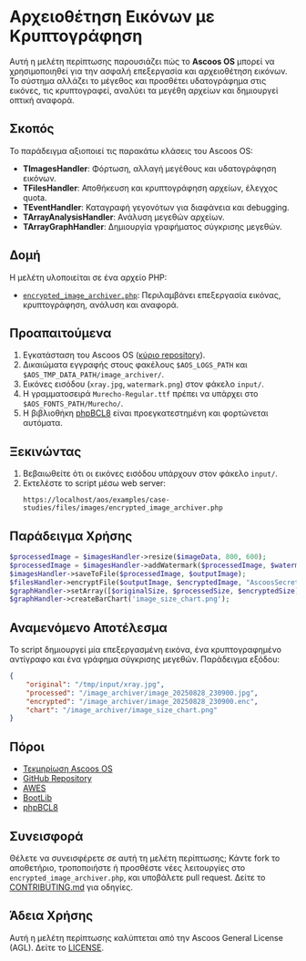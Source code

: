 # Αρχειοθέτηση Εικόνων με Κρυπτογράφηση

Αυτή η μελέτη περίπτωσης παρουσιάζει πώς το **Ascoos OS** μπορεί να χρησιμοποιηθεί για την ασφαλή επεξεργασία και αρχειοθέτηση εικόνων. Το σύστημα αλλάζει το μέγεθος και προσθέτει υδατογράφημα στις εικόνες, τις κρυπτογραφεί, αναλύει τα μεγέθη αρχείων και δημιουργεί οπτική αναφορά.

## Σκοπός
Το παράδειγμα αξιοποιεί τις παρακάτω κλάσεις του Ascoos OS:
- **TImagesHandler**: Φόρτωση, αλλαγή μεγέθους και υδατογράφηση εικόνων.
- **TFilesHandler**: Αποθήκευση και κρυπτογράφηση αρχείων, έλεγχος quota.
- **TEventHandler**: Καταγραφή γεγονότων για διαφάνεια και debugging.
- **TArrayAnalysisHandler**: Ανάλυση μεγεθών αρχείων.
- **TArrayGraphHandler**: Δημιουργία γραφήματος σύγκρισης μεγεθών.

## Δομή
Η μελέτη υλοποιείται σε ένα αρχείο PHP:
- [`encrypted_image_archiver.php`](./encrypted_image_archiver.php): Περιλαμβάνει επεξεργασία εικόνας, κρυπτογράφηση, ανάλυση και αναφορά.

## Προαπαιτούμενα
1. Εγκατάσταση του Ascoos OS ([κύριο repository](https://github.com/ascoos/os)).
2. Δικαιώματα εγγραφής στους φακέλους `$AOS_LOGS_PATH` και `$AOS_TMP_DATA_PATH/image_archiver/`.
3. Εικόνες εισόδου (`xray.jpg`, `watermark.png`) στον φάκελο `input/`.
4. Η γραμματοσειρά `Murecho-Regular.ttf` πρέπει να υπάρχει στο `$AOS_FONTS_PATH/Murecho/`.
5. Η βιβλιοθήκη [phpBCL8](https://github.com/ascoos/phpbcl8) είναι προεγκατεστημένη και φορτώνεται αυτόματα.

## Ξεκινώντας
1. Βεβαιωθείτε ότι οι εικόνες εισόδου υπάρχουν στον φάκελο `input/`.
2. Εκτελέστε το script μέσω web server:
   ```
   https://localhost/aos/examples/case-studies/files/images/encrypted_image_archiver.php
   ```

## Παράδειγμα Χρήσης
```php
$processedImage = $imagesHandler->resize($imageData, 800, 600);
$processedImage = $imagesHandler->addWatermark($processedImage, $watermarkData, 10, 10, 0.5);
$imagesHandler->saveToFile($processedImage, $outputImage);
$filesHandler->encryptFile($outputImage, $encryptedImage, "AscoosSecretKey");
$graphHandler->setArray([$originalSize, $processedSize, $encryptedSize]);
$graphHandler->createBarChart('image_size_chart.png');
```

## Αναμενόμενο Αποτέλεσμα
Το script δημιουργεί μία επεξεργασμένη εικόνα, ένα κρυπτογραφημένο αντίγραφο και ένα γράφημα σύγκρισης μεγεθών. Παράδειγμα εξόδου:
```json
{
    "original": "/tmp/input/xray.jpg",
    "processed": "/image_archiver/image_20250828_230900.jpg",
    "encrypted": "/image_archiver/image_20250828_230900.enc",
    "chart": "/image_archiver/image_size_chart.png"
}
```

## Πόροι
- [Τεκμηρίωση Ascoos OS](/docs/)
- [GitHub Repository](https://github.com/ascoos/os)
- [AWES](https://awes.ascoos.com)
- [BootLib](https://github.com/ascoos/bootlib)
- [phpBCL8](https://github.com/ascoos/phpbcl8)

## Συνεισφορά
Θέλετε να συνεισφέρετε σε αυτή τη μελέτη περίπτωσης; Κάντε fork το αποθετήριο, τροποποιήστε ή προσθέστε νέες λειτουργίες στο `encrypted_image_archiver.php`, και υποβάλετε pull request. Δείτε το [CONTRIBUTING.md](/CONTRIBUTING.md) για οδηγίες.

## Άδεια Χρήσης
Αυτή η μελέτη περίπτωσης καλύπτεται από την Ascoos General License (AGL). Δείτε το [LICENSE](/LICENSE.md).
